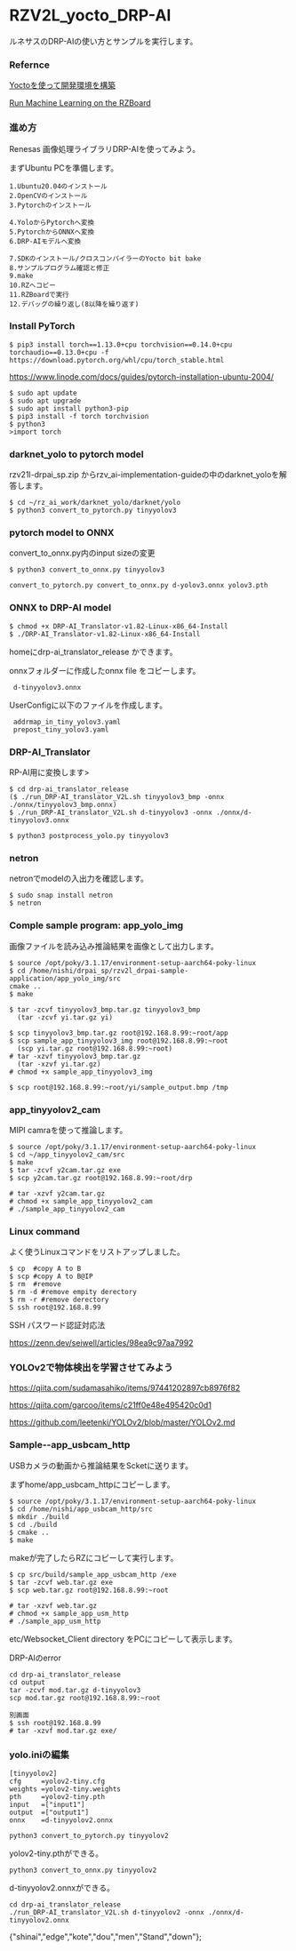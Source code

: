 # RZV2L_yocto_DRP-AI

ルネサスのDRP-AIの使い方とサンプルを実行します。

### Refernce

[Yoctoを使って開発環境を構築](https://qiita.com/Lathe/items/63bed2701d91e098761c)

[Run Machine Learning on the RZBoard](https://www.hackster.io/monica/run-machine-learning-on-the-rzboard-326098)

### 進め方

Renesas 画像処理ライブラリDRP-AIを使ってみよう。

まずUbuntu PCを準備します。
```
1.Ubuntu20.04のインストール
2.OpenCVのインストール
3.Pytorchのインストール

4.YoloからPytorchへ変換
5.PytorchからONNXへ変換
6.DRP-AIモデルへ変換

7.SDKのインストール/クロスコンパイラーのYocto bit bake
8.サンプルプログラム確認と修正
9.make
10.RZへコピー
11.RZBoardで実行
12.デバッグの繰り返し(8以降を繰り返す)
```

### Install PyTorch

```
$ pip3 install torch==1.13.0+cpu torchvision==0.14.0+cpu torchaudio==0.13.0+cpu -f https://download.pytorch.org/whl/cpu/torch_stable.html
```

https://www.linode.com/docs/guides/pytorch-installation-ubuntu-2004/
```
$ sudo apt update
$ sudo apt upgrade
$ sudo apt install python3-pip
$ pip3 install -f torch torchvision
$ python3
>import torch
```

### darknet_yolo to pytorch model

rzv21l-drpai_sp.zip からrzv_ai-implementation-guideの中のdarknet_yoloを解答します。

```
$ cd ~/rz_ai_work/darknet_yolo/darknet/yolo
$ python3 convert_to_pytorch.py tinyyolov3

```

### pytorch model to ONNX

convert_to_onnx.py内のinput sizeの変更

```
$ python3 convert_to_onnx.py tinyyolov3

convert_to_pytorch.py convert_to_onnx.py d-yolov3.onnx yolov3.pth
```

### ONNX to DRP-AI model

```
$ chmod +x DRP-AI_Translator-v1.82-Linux-x86_64-Install
$ ./DRP-AI_Translator-v1.82-Linux-x86_64-Install
```
 homeにdrp-ai_translator_release かできます。

 onnxフォルダーに作成したonnx file をコピーします。
```
 d-tinyyolov3.onnx
```
UserConfigに以下のファイルを作成します。
```
 addrmap_in_tiny_yolov3.yaml
 prepost_tiny_yolov3.yaml
```

### DRP-AI_Translator

RP-AI用に変換します>
```
$ cd drp-ai_translator_release
($ ./run_DRP-AI_translator_V2L.sh tinyyolov3_bmp -onnx ./onnx/tinyyolov3_bmp.onnx)
$ ./run_DRP-AI_translator_V2L.sh d-tinyyolov3 -onnx ./onnx/d-tinyyolov3.onnx

$ python3 postprocess_yolo.py tinyyolov3
```

### netron

netronでmodelの入出力を確認します。

```
$ sudo snap install netron
$ netron
```

### Comple sample program: app_yolo_img

画像ファイルを読み込み推論結果を画像として出力します。
```
$ source /opt/poky/3.1.17/environment-setup-aarch64-poky-linux
$ cd /home/nishi/drpai_sp/rzv2l_drpai-sample-application/app_yolo_img/src
cmake ..
$ make

$ tar -zcvf tinyyolov3_bmp.tar.gz tinyyolov3_bmp
  (tar -zcvf yi.tar.gz yi)

$ scp tinyyolov3_bmp.tar.gz root@192.168.8.99:~root/app
$ scp sample_app_tinyyolov3_img root@192.168.8.99:~root
  (scp yi.tar.gz root@192.168.8.99:~root)
# tar -xzvf tinyyolov3_bmp.tar.gz
  (tar -xzvf yi.tar.gz)
# chmod +x sample_app_tinyyolov3_img

$ scp root@192.168.8.99:~root/yi/sample_output.bmp /tmp

```
### app_tinyyolov2_cam

MIPI camraを使って推論します。

```
$ source /opt/poky/3.1.17/environment-setup-aarch64-poky-linux
$ cd ~/app_tinyyolov2_cam/src
$ make
$ tar -zcvf y2cam.tar.gz exe
$ scp y2cam.tar.gz root@192.168.8.99:~root/drp

# tar -xzvf y2cam.tar.gz
# chmod +x sample_app_tinyyolov2_cam
# ./sample_app_tinyyolov2_cam
```


### Linux command

よく使うLinuxコマンドをリストアップしました。
```
$ cp  #copy A to B 
$ scp #copy A to B@IP
$ rm  #remove
$ rm -d #remove empity derectory
$ rm -r #remove derectory
S ssh root@192.168.8.99
```

SSH パスワード認証対応法

https://zenn.dev/seiwell/articles/98ea9c97aa7992


### YOLOv2で物体検出を学習させてみよう

https://qiita.com/sudamasahiko/items/97441202897cb8976f82

https://qiita.com/garcoo/items/c21ff0e48e495420c0d1

https://github.com/leetenki/YOLOv2/blob/master/YOLOv2.md


### Sample--app_usbcam_http

USBカメラの動画から推論結果をScketに送ります。

まずhome/app_usbcam_httpにコピーします。

```
$ source /opt/poky/3.1.17/environment-setup-aarch64-poky-linux
$ cd /home/nishi/app_usbcam_http/src
$ mkdir ./build
$ cd ./build
$ cmake ..
$ make
```

makeが完了したらRZにコピーして実行します。

```
$ cp src/build/sample_app_usbcam_http /exe
$ tar -zcvf web.tar.gz exe
$ scp web.tar.gz root@192.168.8.99:~root

# tar -xzvf web.tar.gz
# chmod +x sample_app_usm_http
# ./sample_app_usm_http
```

etc/Websocket_Client directory をPCにコピーして表示します。

DRP-AIのerror
```
cd drp-ai_translator_release
cd output
tar -zcvf mod.tar.gz d-tinyyolov3
scp mod.tar.gz root@192.168.8.99:~root

別画面
$ ssh root@192.168.8.99
# tar -xzvf mod.tar.gz exe/
```

### yolo.iniの編集
```
[tinyyolov2]
cfg     =yolov2-tiny.cfg
weights =yolov2-tiny.weights
pth     =yolov2-tiny.pth
input   =["input1"]
output  =["output1"]
onnx    =d-tinyyolov2.onnx
```

```
python3 convert_to_pytorch.py tinyyolov2
```
yolov2-tiny.pthができる。
```
python3 convert_to_onnx.py tinyyolov2
```
d-tinyyolov2.onnxができる。

```
cd drp-ai_translator_release
./run_DRP-AI_translator_V2L.sh d-tinyyolov2 -onnx ./onnx/d-tinyyolov2.onnx
```


{"shinai","edge","kote","dou","men","Stand","down"};

